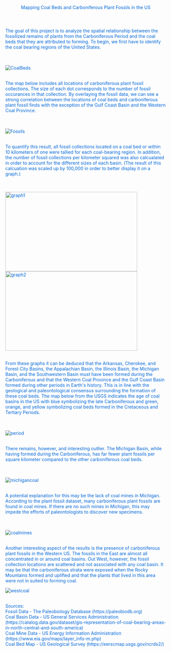 <html>
    <header style = "color: #0366d7">
        <p>Mapping Coal Beds and Carboniferous Plant Fossils in the US</p>
    </header>
    <body style = "color: #0366d7">
        <p>The goal of this project is to analyze the spatial relationship between the fossilized remains of plants from the Carboniferous Period and the coal beds that they are attributed to forming. To begin, we first have to identify the coal bearing regions of the United States. </p><br><br>
        <img src="4326_National.png" alt = "CoalBeds" /><br><br>
        <p>The map below includes all locations of carboniferous plant fossil collections. The size of each dot corresponds to the number of fossil occurances in that collection. By overlaying the fossil data, we can see a strong correlation between the locations of coal beds and carboniferous plant fossil finds with the exception of the Gulf Coast Basin and the Western Coal Province.</p><br><br>
        <img src="4326_NationalFossils.png" alt = "Fossils" /><br><br>
        <p>To quantify this result, all fossil collections located on a coal bed or within 10 kilometers of one were tallied for each coal-bearing region. In addition, the number of fossil collections per kilometer squared was also calcualated in order to account for the different sizes of each basin. (The result of this calcuation was scaled up by 100,000 in order to better display it on a graph.)</p><br><br>
        <img src="CollectionCount.png" alt = "graph1" height = "248" width = "413"/> 
        <img src="fossilsperkm.png" alt = "graph2" height = "248" width = "413"/> <br><br>
        <p>From these graphs it can be deduced that the Arkansas, Cherokee, and Forest City Basins, the Appalachian Basin, the Illinois Basin, the Michigan Basin, and the Southwestern Basin must have been formed during the Carboniferous and that the Western Coal Province and the Gulf Coast Basin formed during other periods in Earth's history. This is in line with the geological and paleontological consensus surrounding the formation of these coal beds. The map below from the USGS indicates the age of coal basins in the US with blue symbolizing the late Carboniferous and green, orange, and yellow symbolizing coal beds formed in the Cretaceous and Tertiary Periods. </p> <br><br>
        <img src="CoalBedAge.png" alt = "period" /> <br><br>
        <p>There remains, however, and interesting outlier. The Michigan Basin, while having formed during the Carboniferous, has far fewer plant fossils per square kilometer compared to the other carboniferous coal beds. </p> <br><br>
        <img src="Michigan_close.png" alt = "michigancoal" /> <br><br>
        <p>A potential explanation for this may be the lack of coal mines in Michigan. According to the plant fossil dataset, many carboniferous plant fossils are found in coal mines. If there are no such mines in Michigan, this may impede the efforts of paleontologists to discover new specimens. </p><br><br>
        <img src="coalmines.png" alt = "coalmines" /> <br><br>
        <p>Another interesting aspect of the results is the presence of carboniferous plant fossils in the Western US. The fossils in the East are almost all concentrated in or around coal basins. Out West, however, the fossil collection locations are scattered and not associated with any coal basin. It may be that the carboniferous strata were exposed when the Rocky Mountains formed and uplifted and that the plants that lived in this area were not in suited to forming coal.</p>
        <img src="west_close.png" alt = "westcoal" /> <br><br>
        <p>Sources:<br>
        Fossil Data - The Paleobiology Database (https://paleobiodb.org)<br>
        Coal Basin Data - US General Services Administration (https://catalog.data.gov/dataset/gis-representation-of-coal-bearing-areas-in-north-central-and-south-america) <br>
        Coal Mine Data - US Energy Information Administration (https://www.eia.gov/maps/layer_info-m.php)<br>
        Coal Bed Map - US Geological Survey (https://eerscmap.usgs.gov/ncrds2/)</p>
    </body>
</html>
